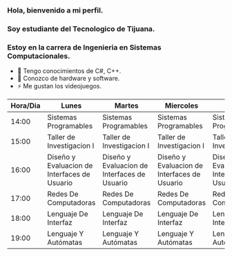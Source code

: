 ### Hola, bienvenido a mi perfil.
### Soy estudiante del Tecnologico de Tijuana.
### Estoy en la carrera de Ingenieria en Sistemas Computacionales.


- 🔭 Tengo conocimientos de C#, C++.
- 🌱 Conozco de hardware y software.
- ⚡ Me gustan los videojuegos.

| Hora/Dia | Lunes                           | Martes                          | Miercoles                       | Jueves                          | Viernes                         |
|----------|---------------------------------|---------------------------------|---------------------------------|---------------------------------|---------------------------------|
| 14:00    | Sistemas Programables           | Sistemas Programables           | Sistemas Programables           | Sistemas Programables           | Sistemas Programables           |
| 15:00    | Taller de Investigacion I       | Taller de Investigacion I       | Taller de Investigacion I       | Taller de Investigacion I       | Taller de Investigacion I       |
| 16:00    | Diseño y Evaluacion de Interfaces de Usuario | Diseño y Evaluacion de Interfaces de Usuario | Diseño y Evaluacion de Interfaces de Usuario | Diseño y Evaluacion de Interfaces de Usuario | Diseño y Evaluacion de Interfaces de Usuario |
| 17:00    | Redes De Computadoras           | Redes De Computadoras           | Redes De Computadoras           | Redes De Computadoras           | Redes De Computadoras           |
| 18:00    | Lenguaje De Interfaz            | Lenguaje De Interfaz            | Lenguaje De Interfaz            | Lenguaje De Interfaz            |                                 |
| 19:00    | Lenguaje Y Autómatas            | Lenguaje Y Autómatas            | Lenguaje Y Autómatas            | Lenguaje Y Autómatas            | Lenguaje Y Autómatas            |
